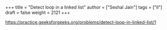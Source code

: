 +++
title = "Detect loop in a linked list"
author = ["Seshal Jain"]
tags = ["ll"]
draft = false
weight = 2121
+++

<https://practice.geeksforgeeks.org/problems/detect-loop-in-linked-list/1>
